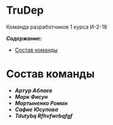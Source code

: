 TruDep
==============
Команда разработчиков 1 курса И-2-18

***Содержание:***
- [Состав команды](#Command_structure)








# Состав команды <a name="Command_structure"></a>
* ***Артур Аблаев***
* ***Марк Фисун***
* ***Мартыненко Роман***
* ***Сафие Юсупова***
* ***Tdutybq Rfhvfwrbqfgf***
